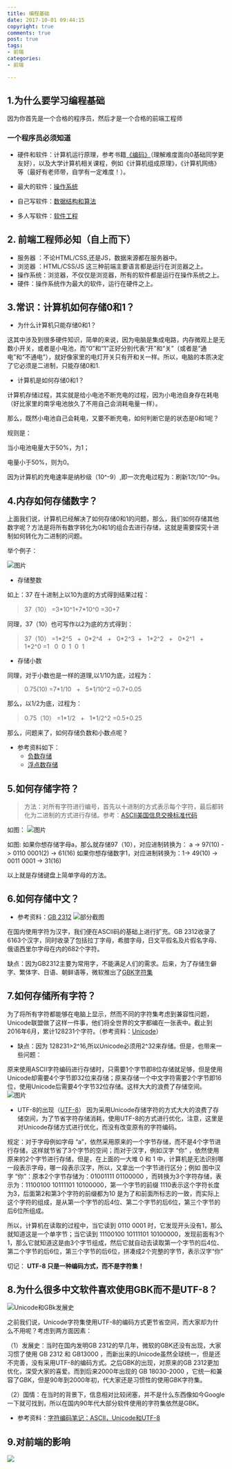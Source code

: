 ```yaml
---
title: 编程基础
date: 2017-10-01 09:44:15
copyright: true
comments: true
post: true
tags: 
- 前端
categories: 
- 前端

---
```


## 1.为什么要学习编程基础

因为你首先是一个合格的程序员，然后才是一个合格的前端工程师

### 一个程序员必须知道

- 硬件和软件：计算机运行原理，参考书籍[《编码》](https://book.douban.com/subject/4822685/)（理解难度面向0基础同学更友好），以及大学计算机相关课程，例如《计算机组成原理》，《计算机网络》等（最好有老师带，自学有一定难度！）。

- 最大的软件：[操作系统](https://zh.wikipedia.org/zh/%E6%93%8D%E4%BD%9C%E7%B3%BB%E7%BB%9F)
- 自己写软件：[数据结构和算法](https://book.douban.com/subject/1139426/)
- 多人写软件：[软件工程](https://book.douban.com/reading/12371676/)

## 2. 前端工程师必知（自上而下）

- 服务器 ：不论HTML/CSS,还是JS，数据来源都在服务器中。
- 浏览器 ：HTML/CSS/JS 这三种前端主要语言都是运行在浏览器之上。
- 操作系统：浏览器，不仅仅是浏览器，所有的软件都是运行在操作系统之上。
- 硬件：操作系统作为最大的软件，运行在硬件之上。

## 3.常识：计算机如何存储0和1？
- 为什么计算机只能存储0和1？

这其中涉及到很多硬件知识，简单的来说，因为电脑是集成电路，内存微观上是无数小开关，或者是小电池，而“0”和“1”正好分别代表“开”和“关”（或者是“通电”和“不通电”），就好像家里的电灯开关只有开和关一样。所以，电脑的本质决定了它必须是二进制，只能存储0和1.

- 计算机是如何存储0和1？

计算机存储过程，其实就是给小电池不断充电的过程，因为小电池自身存在耗电（好比家里的南孚电池放久了不用自己会消耗电量一样）。

那么，既然小电池自己会耗电，又要不断充电，如何判断它是的状态是0和1呢？

规则是：

当小电池电量大于50%，为1；

电量小于50%，则为0。

因为计算机的充电速率是纳秒级（10^-9）,即一次充电过程为：刷新1次/10^-9s。

## 4.内存如何存储数字？

上面我们说，计算机已经解决了如何存储0和1的问题，那么，我们如何存储其他数字呢？方法是将所有数字转化为0和1的组合去进行存储，这就是需要探究十进制如何转化为二进制的问题。

举个例子：

![图片](https://ooo.0o0.ooo/2017/09/24/59c7be3b1702f.png)

- 存储整数

如上：37 在十进制上以10为底的方式得到结果过程：
> 37（10）
> =3\*10^1+7\*10^0
>  =30+7

同理，37（10）也可写作以2为底的方式得到：

> 37（10）
> =1\*2^5 &nbsp; +&nbsp; 0\*2^4 &nbsp; + &nbsp; 0\*2^3 &nbsp;+ &nbsp; 1\*2^2 &nbsp; + &nbsp; 0\*2^1 &nbsp; + &nbsp; 1\*2^0
> =1 &nbsp;&nbsp;0&nbsp;&nbsp;0&nbsp;&nbsp;1&nbsp;&nbsp;0&nbsp;&nbsp;1

- 存储小数

同理，对于小数也是一样的道理,以1/10为底，过程为：
> 0.75(10)
> =7\*1/10 &nbsp; + &nbsp; 5\*1/10^2
> =0.7+0.05

那么，以1/2为底，过程为：

> 0.75（10）
> =1\*1/2 &nbsp; + &nbsp; 1\*1/2^2
> =0.5+0.25

那么，问题来了，如何存储负数和小数点呢？

- 参考资料如下：
  - [负数存储](http://www.ruanyifeng.com/blog/2009/08/twos_complement.html)
  - [浮点数存储](http://www.cnblogs.com/jillzhang/archive/2007/06/24/793901.html)

## 5.如何存储字符？

> 方法：对所有字符进行编号，首先以十进制的方式表示每个字符，最后都转化为二进制的方式进行存储。参考：[ASCII美国信息交换标准代码](https://zh.wikipedia.org/wiki/ASCII)

如图：
![图片](https://i.loli.net/2017/09/25/59c9115d5fdeb.png)

如图: 如果你想存储字母a，那么就存储97（10），对应进制转换为： a -> 97(10) -> 0110 0001(2) -> 61(16)
如果你想存储数字1，对应进制转换为：1-> 49(10) -> 0011 0001 ->  31(16)

以上就是存储键盘上简单字母的方法。

## 6.如何存储中文？

- 参考资料：[GB 2312](https://zh.wikipedia.org/wiki/GB_2312)
![部分截图](https://i.loli.net/2017/09/25/59c91a20ed13b.png)



在国内使用字符为汉字，我们便在ASCII码的基础上进行扩充。GB 2312收录了6163个汉字，同时收录了包括拉丁字母，希腊字母，日文平假名及片假名字母、俄语西里尔字母在内的682个字符。

缺点：因为GB2312主要为常用字，不能满足人们的需求。后来，为了存储生僻字、繁体字、日语、朝鲜语等，微软推出了[GBK字符集](https://zh.wikipedia.org/wiki/%E6%B1%89%E5%AD%97%E5%86%85%E7%A0%81%E6%89%A9%E5%B1%95%E8%A7%84%E8%8C%83)

## 7.如何存储所有字符？

为了将所有字符都能够在电脑上显示，然而不同的字符集考虑到兼容性问题，Unicode联盟做了这样一件事，他们将全世界的文字都编在一张表中。截止到2016年6月，累计128231个字符。（参考资料：[Unicode](https://zh.wikipedia.org/wiki/Unicode)）

- 缺点：因为 128231>2^16,所以Unicode必须用2^32来存储。但是，也带来一些问题：

原来使用ASCII字符编码进行存储时，只需要1个字节即8位存储就足够，但是使用Unicode却需要4个字节即32位来存储；原来存储一个中文字符需要2个字节即16位，使用Unicode后需要4个字节32位存储。这样大大的浪费了存储空间。
![图片](https://i.loli.net/2017/09/26/59c9bb44d9bc5.png)

- UTF-8的出现（[UTF-8](https://zh.wikipedia.org/wiki/UTF-8)）
因为采用Unicode存储字符的方式大大的浪费了存储空间，为了节省字符存储消耗，使用UTF-8的方式进行优化，注意，这里是对Unicode存储方式进行优化，而没有改变原有的字符编码。

规定：对于字母例如字母 “a”，依然采用原来的一个字节存储，而不是4个字节进行存储，这样就节省了3个字节的空间；而对于汉字，例如汉字 “你” ，依然使用原来的2个字节进行存储，但是，在上面的一大堆 0 和 1 中，计算机是无法识别哪一段表示字母，哪一段表示汉字，所以，又拿出一个字节进行区分；例如 图中汉字 “你”：原本2个字节存储为：01001111 01100000 ，而转换为3个字符存储，表示为：11100100 10111101 10100000，第一个字节的前缀 1110表示这个字符长度为3，后面第2和第3个字符的前缀都为10 是为了和前面所标志的一致，而实际上这个字符的组成，是从第一个字节的后4位、第二个字节的后6位，第三个字节的后6位所组成。

所以，计算机在读取的过程中，当它读到 0110 0001 时，它发现开头没有1，那么就知道这是一个单字节；当它读到 11100100 10111101 10100000，发现前面有3个1，那么它就知道这是由3个字节组成，然后它就自动去读取第一个字节的后4位、第二个字节的后6位，第三个字节的后6位，拼凑成2个完整的字节，表示汉字“你”

切记： **UTF-8 只是一种编码方式，而不是字符集！**



## 8.为什么很多中文软件喜欢使用GBK而不是UTF-8？

![Unicode和GBk发展史](https://i.loli.net/2017/09/26/59c9c6261c102.png)

之前我们说，Unicode字符集使用UTF-8的编码方式更节省空间，而大家却为什么不用呢？考虑到两方面因素：

（1）发展史：当时在国内发明GB 2312的早几年，微软的GBK还没有出现，大家习惯了使用 GB 2312 和 GB13000 ，而新出来的Unicode虽然全球统一，但是还不完善，没有采用UTF-8的编码方式。之后GBK的出现，对原来的GB 2312更加优化，深受大家的喜爱。而到后来2000年出现的 GB 18030-2000 ，它统一和兼容了GBK，但是90年到2000年初，代大家还是习惯性的使用GBK字符集。

（2）国情：在当时的背景下，信息相对比较闭塞，并不是什么东西像如今Google一下就可找到，所以在国内90年代大部分软件使用的字符集依然是GBK。

- 参考资料：[字符编码笔记：ASCII，Unicode和UTF-8](http://www.ruanyifeng.com/blog/2007/10/ascii_unicode_and_utf-8.html)

## 9.对前端的影响

![](https://i.loli.net/2017/09/26/59c9c9d161f6d.png)
